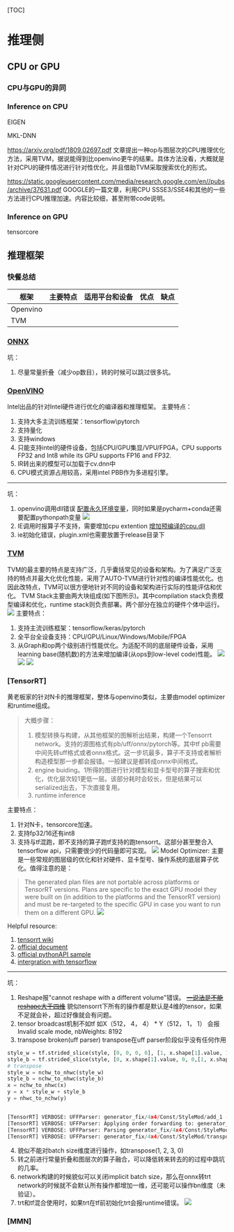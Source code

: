 [TOC]
# 推理侧

## CPU or GPU

### CPU与GPU的异同



### Inference on CPU

EIGEN

MKL-DNN

https://arxiv.org/pdf/1809.02697.pdf 文章提出一种op与图层次的CPU推理优化方法，采用TVM，据说能得到比openvino更牛的结果。具体方法没看，大概就是针对CPU的硬件情况进行针对性优化，并且借助TVM采取搜索优化的形式。

https://static.googleusercontent.com/media/research.google.com/en//pubs/archive/37631.pdf GOOGLE的一篇文章，利用CPU SSSE3/SSE4和其他的一些方法进行CPU推理加速。内容比较细，甚至附带code说明。

### Inference on GPU

tensorcore

## 推理框架

### 快餐总结

| 框架     | 主要特点 | 适用平台和设备 | 优点 | 缺点 |
| -------- | -------- | -------------- | ---- | ---- |
| Openvino |          |                |      |      |
| TVM      |          |                |      |      |

### [ONNX](https://github.com/onnx/tutorials)

坑：
1. 尽量常量折叠（减少op数目），转的时候可以跳过很多坑。


### [OpenVINO](https://docs.openvinotoolkit.org/latest/_docs_install_guides_installing_openvino_windows.html#Install-GPU)
Intel出品的针对Intel硬件进行优化的编译器和推理框架。
主要特点：
1. 支持大多主流训练框架：tensorflow\pytorch
2. 支持量化 
3. 支持windows
4. 只能支持intel的硬件设备，包括CPU/GPU集显/VPU/FPGA，CPU supports FP32 and Int8 while its GPU supports FP16 and FP32.
5. IR转出来的模型可以加载于cv.dnn中
6. CPU模式资源占用较高，采用intel PBB作为多进程引擎。

---
坑：
1. openvino调用dll错误
[配置永久环境变量](https://www.intel.com/content/www/us/en/support/articles/000033440/boards-and-kits/neural-compute-sticks.html)，同时如果是pycharm+conda还需要配置pythonpath变量
![](https://raw.githubusercontent.com/mightycatty/image_bed/master/images/openvino_pypath.png)
2. IE调用时报算子不支持，需要增加cpu extention
[增加预编译的cpu.dll]('C:\Intel\computer_vision_sdk_2018.5.445\deployment_tools\inference_engine\bin\intel64\Release\cpu_extension_avx2.dll')
3. ie初始化错误，plugin.xml也需要放置于release目录下


### [TVM](https://arxiv.org/pdf/1802.04799.pdf)
TVM的最主要的特点是支持广泛，几乎囊括常见的设备和架构。为了满足广泛支持的特点并最大化优化性能，采用了AUTO-TVM进行针对性的编译性能优化。也因此改特点，TVM可以很方便地针对不同的设备和架构进行实际的性能评估和优化。
TVM Stack主要由两大块组成(如下图所示)。其中compilation stack负责模型编译和优化，runtime stack则负责部署。两个部分在独立的硬件个体中运行。
![](https://raw.githubusercontent.com/mightycatty/image_bed/master/images/TVM_stack.png)
主要特点：
1. 支持主流训练框架：tensorflow/keras/pytorch
2. 全平台全设备支持：CPU/GPU/Linux/Windows/Mobile/FPGA
3. 从Graph和op两个级别进行性能优化。为适配不同的底层硬件设备，采用learning base(随机数)的方法来增加编译(从ops到low-level code)性能。
![](https://raw.githubusercontent.com/mightycatty/mightycatty.github.io/master/images/tvm_structure.png)
![](https://raw.githubusercontent.com/mightycatty/image_bed/master/images/TVM-paper-note.png)
![](https://raw.githubusercontent.com/mightycatty/image_bed/master/images/openvino_precision.png)

### [TensorRT]
黄老板家的针对N卡的推理框架，整体与openvino类似，主要由model optimizer和runtime组成。
>大概步骤：
>1. 模型转换与构建，从其他框架的图解析出结果，构建一个Tensorrt network。支持的源图格式有pb/uff/onnx/pytorch等。其中tf pb需要中间先转uff格式或者onnx格式。这一步坑最多，算子不支持或者解析构造模型那一步都会报错。一般建议是都转成onnx中间格式。
>2. engine buiding。1所得的图进行针对模型和显卡型号的算子搜索和优化，优化层次较1更低一层。该部分耗时会较长，但是结果可以serialized出去，下次直接复用。
>3. runtime inference

主要特点：
1. 针对N卡，tensorcore加速。
2. 支持fp32/16还有int8
3. 支持与tf混跑，即不支持的算子跑tf支持的跑tensorrt。这部分甚至整合入tensorflow api，只需要很少的代码量即可实现。
![](https://raw.githubusercontent.com/mightycatty/image_bed/master/images/20191202112254.png)
Model Optimizer:
主要是一些常规的图层级的优化和针对硬件、显卡型号、操作系统的底层算子优化。值得注意的是：
> The generated plan files are not portable across platforms or TensorRT versions. Plans are specific to the exact GPU model they were built on (in addition to the platforms and the TensorRT version) and must be re-targeted to the specific GPU in case you want to run them on a different GPU.
> ![](https://raw.githubusercontent.com/mightycatty/image_bed/master/images/20191202112517.png)

Helpful resource:
1. [tensorrt wiki](
https://docs.nvidia.com/deeplearning/sdk/tensorrt-api/python_api/infer/Core/Builder.html)
2. [official document](
https://docs.nvidia.com/deeplearning/sdk/tensorrt-developer-guide/index.html#add_custom_layer_python)
3. [official pythonAPI sample](
https://github.com/NVIDIA/object-detection-tensorrt-example)
4. [intergration with tensorflow](
https://medium.com/tensorflow/high-performance-inference-with-tensorrt-integration-c4d78795fbfe)

---
 坑：
1. Reshape报"cannot reshape with a different volume"错误。
~~[一说法是不能reshape大于四维](https://devtalk.nvidia.com/default/topic/1043494/tensorrt/tensorrt4-reshape-volume-mismatch/)~~
貌似tensorrt下所有的操作都是默认是4维的tensor，如果不足就会补，超过好像就会有问题。
2. tensor broadcast机制不如tf
如X（512， 4， 4） * Y（512， 1， 1） 会报Invalid scale mode, nbWeights: 8192
3. transpose broken(uff parser)
transpose在uff parser阶段似乎没有任何作用[](https://devtalk.nvidia.com/default/topic/1026481/transpose-does-not-work-in-tensorrt/)
```python
style_w = tf.strided_slice(style, [0, 0, 0, 0], [1, x.shape[1].value, 1, 1]) + 1
style_b = tf.strided_slice(style, [0, x.shape[1].value, 0, 0,[1, x.shape[1].value*2, 1, 1])
# transpose
style_w = nchw_to_nhwc(style_w)
style_b = nchw_to_nhwc(style_b)
x = nchw_to_nhwc(x)
y = x * style_w + style_b
y = nhwc_to_nchw(y)


[TensorRT] VERBOSE: UFFParser: generator_fix/4x4/Const/StyleMod/add_1 -> [512,1,1]
[TensorRT] VERBOSE: UFFParser: Applying order forwarding to: generator_fix/4x4/Const/StyleMod/add_1
[TensorRT] VERBOSE: UFFParser: Parsing generator_fix/4x4/Const/StyleMod/transpose[Op: Transpose]. Inputs: generator_fix/4x4/Const/StyleMod/add_1
[TensorRT] VERBOSE: UFFParser: generator_fix/4x4/Const/StyleMod/transpose -> [512,1,1]
```
4. 貌似不能对batch size维度进行操作，如transpose(1, 2, 3, 0)
5. 转之前进行常量折叠和图层次的算子融合，可以降低转来转去的的过程中跳坑的几率。
6. network构建的时候貌似可以关闭implicit batch size，那么在onnx转trt network的时候就不会默认所有操作都增加一维，还可能可以操作bn维度（未验证）。
7. trt和tf混合使用时，如果trt在tf前初始化trt会报runtime错误。
![](https://raw.githubusercontent.com/mightycatty/image_bed/master/images/20200102160328.png)

### [MMN]